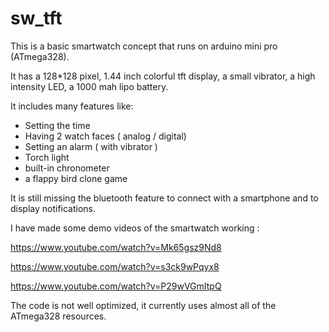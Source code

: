 # sw_tft

This is a basic smartwatch concept that runs on arduino mini pro (ATmega328).

It has a 128*128 pixel, 1.44 inch colorful tft display, a small vibrator, a high intensity LED, a 1000 mah lipo battery.

It includes many features like:
- Setting the time
- Having 2 watch faces ( analog / digital)
- Setting an alarm ( with vibrator )
- Torch light
- built-in chronometer
- a flappy bird clone game

It is still missing the bluetooth feature to connect with a smartphone and to display notifications.  

I have made some demo videos of the smartwatch working :

https://www.youtube.com/watch?v=Mk65gsz9Nd8

https://www.youtube.com/watch?v=s3ck9wPqyx8

https://www.youtube.com/watch?v=P29wVGmItpQ

The code is not well optimized, it currently uses almost all of the ATmega328 resources.

